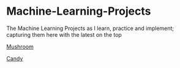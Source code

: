 # Machine-Learning-Projects
The Machine Learning Projects as I learn, practice and implement; capturing them here with the latest on the top

[Mushroom](https://github.com/SudhaUdayakumar/Machine-Learning-Projects/tree/main/Mushroom)

[Candy](https://github.com/SudhaUdayakumar/Machine-Learning-Projects/tree/main/Candy)
